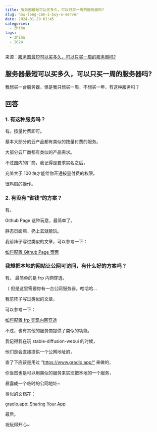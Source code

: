 ```yaml
---
title: 服务器最短可以买多久，可以只买一周的服务器吗?
slug: how-long-can-i-buy-a-server
date: 2024-01-29 01:45
categories:
  - Zhihu
tags:
  - zhihu
  - 2024
---
```


来源：[服务器最短可以买多久，可以只买一周的服务器吗?](https://www.zhihu.com/question/639020341)

## 服务器最短可以买多久，可以只买一周的服务器吗?

我想买一台服务器，但是我只想买一周，不想买一年，有这种服务吗？

## 回答

### 1. 有这种服务吗？

有。按量付费即可。

基本大部分的云产品都有类似的按量付费的服务。

大部分云厂商都有类似的产品需求。

不过国内的厂商，我记得是要求实名之后，

充值大于 100 块才能给你开通按量付费的权限。

很鸡贼的操作。

### 2. 有没有”省钱“的方案？

有。

Github Page 这种玩意，最简单了。

静态页面嘛，扔上去就能玩。

我前阵子写过类似的文章，可以参考一下：

[如何配置 Github Page 页面](https://liguobao.github.io/p/how-to-set-github-page/)

### 我想把本地的网站让公网可访问，有什么好的方案吗？

有。 最简单的是 frp 内网穿透。

（ 但是这里需要你有一台公网服务器。哈哈哈...

我前阵子写过类似的文章，

可以参考一下：

[如何配置 frp 实现内网穿透](https://liguobao.github.io/p/how-to-set-frp/)

不过，也有其他的服务商提供了类似的功能。

我记得我在玩 stable-diffusion-webui 的时候，

他们是会直接提供一个公网地址的，

查了下应该是用过 ”https://www.gradio.app/“ 来做的，

你当然也是可以用类似的服务来实现把本地的一个服务，

暴露成一个临时的公网地址~

类似的文档在：

[gradio.app: Sharing Your App](https://www.gradio.app/3.50.2/guides/sharing-your-app)

最后。

祝玩得开心~
